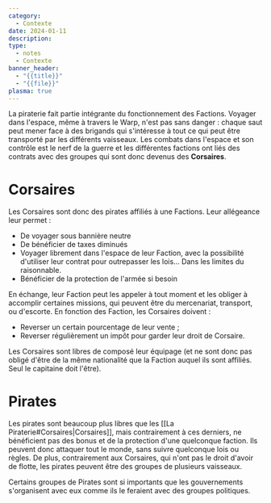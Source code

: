 ```yaml
---
category:
  - Contexte
date: 2024-01-11
description: 
type:
  - notes
  - Contexte
banner_header:
  - "{{title}}"
  - "{{file}}"
plasma: true
---
```



La piraterie fait partie intégrante du fonctionnement des Factions. Voyager dans l'espace, même à travers le Warp, n'est pas sans danger : chaque saut peut mener face à des brigands qui s'intéresse à tout ce qui peut être transporté par les différents vaisseaux.
Les combats dans l'espace et son contrôle est le nerf de la guerre et les différentes factions ont liés des contrats avec des groupes qui sont donc devenus des **Corsaires**.

# Corsaires

Les Corsaires sont donc des pirates affiliés à une Factions. Leur allégeance leur permet :
- De voyager sous bannière neutre
- De bénéficier de taxes diminués
- Voyager librement dans l'espace de leur Faction, avec la possibilité d'utiliser leur contrat pour outrepasser les lois… Dans les limites du raisonnable.
- Bénéficier de la protection de l'armée si besoin

En échange, leur Faction peut les appeler à tout moment et les obliger à accomplir certaines missions, qui peuvent être du mercenariat, transport, ou d'escorte.
En fonction des Faction, les Corsaires doivent :
- Reverser un certain pourcentage de leur vente ;
- Reverser régulièrement un impôt pour garder leur droit de Corsaire.

Les Corsaires sont libres de composé leur équipage (et ne sont donc pas obligé d'être de la même nationalité que la Faction auquel ils sont affiliés. Seul le capitaine doit l'être).

# Pirates

Les pirates sont beaucoup plus libres que les [[La Piraterie#Corsaires|Corsaires]], mais contrairement à ces derniers, ne bénéficient pas des bonus et de la protection d'une quelconque faction. Ils peuvent donc attaquer tout le monde, sans suivre quelconque lois ou règles.
De plus, contrairement aux Corsaires, qui n'ont pas le droit d'avoir de flotte, les pirates peuvent être des groupes de plusieurs vaisseaux.

Certains groupes de Pirates sont si importants que les gouvernements s'organisent avec eux comme ils le feraient avec des groupes politiques.

